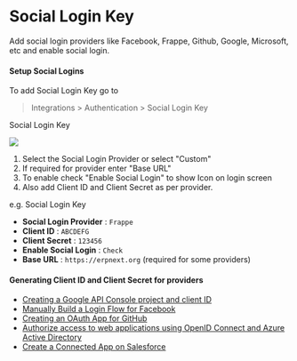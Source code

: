 <!-- base_template: frappe_io/www/frappe/frappe_base.html --><!-- add-breadcrumbs -->
# Social Login Key

Add social login providers like Facebook, Frappe, Github, Google, Microsoft, etc and enable social login.

#### Setup Social Logins

To add Social Login Key go to

> Integrations > Authentication > Social Login Key

Social Login Key

<img class="screenshot" src="/docs/assets/img/social_login_key.png">

1. Select the Social Login Provider or select "Custom"
2. If required for provider enter "Base URL"
3. To enable check "Enable Social Login" to show Icon on login screen
4. Also add Client ID and Client Secret as per provider.

e.g. Social Login Key

- **Social Login Provider** : `Frappe`
- **Client ID** : `ABCDEFG`
- **Client Secret** : `123456`
- **Enable Social Login** : `Check`
- **Base URL** : `https://erpnext.org` (required for some providers)

#### Generating Client ID and Client Secret for providers

- <a href="https://developers.google.com/identity/sign-in/web/devconsole-project">Creating a Google API Console project and client ID</a>
- <a href="https://developers.facebook.com/docs/facebook-login/manually-build-a-login-flow">Manually Build a Login Flow for Facebook</a>
- <a href="https://developer.github.com/apps/building-oauth-apps/creating-an-oauth-app/">Creating an OAuth App for GitHub</a>
- <a href="https://docs.microsoft.com/en-us/azure/active-directory/develop/active-directory-protocols-openid-connect-code">Authorize access to web applications using OpenID Connect and Azure Active Directory</a>
- <a href="https://help.salesforce.com/articleView?id=connected_app_create.htm">Create a Connected App on Salesforce</a>
